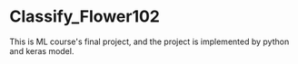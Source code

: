 # Classify_Flower102
This is ML course's final project, and the project is implemented by python and keras model.
